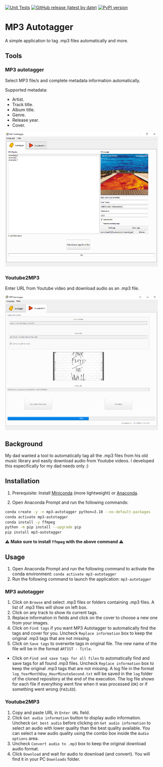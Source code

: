[![Unit Tests](https://github.com/jriverosesma/mp3-autotagger/actions/workflows/unit_tests.yaml/badge.svg)](https://github.com/jriverosesma/mp3-autotagger/actions/workflows/unit_tests.yaml)
[![GitHub release (latest by date)](https://img.shields.io/github/v/release/jriverosesma/mp3-autotagger?include_prereleases&label=latest%20release&color=blue)](https://github.com/jriverosesma/mp3-autotagger/releases)
[![PyPI version](https://img.shields.io/pypi/v/mp3-autotagger.svg?color=blue)](https://pypi.org/project/mp3-autotagger/)

# MP3 Autotagger
A simple application to tag .mp3 files automatically and more.

## Tools
### MP3 autotagger
Select MP3 file/s and complete metadata information automatically.

Supported metadata:
- Artist.
- Track title.
- Album title.
- Genre.
- Release year.
- Cover.

![MP3 autotagger tool GUI general view](assets/mp3_autotagger_gui.png)

### Youtube2MP3
Enter URL from Youtube video and download audio as an .mp3 file.

![Youtube2MP3 tool GUI general view](assets/youtube2mp3_gui.png)

## Background
My dad wanted a tool to automatically tag all the .mp3 files from his old music library and easily download audio from Youtube videos. I developed this especifically for my dad needs only :)

## Installation
1. Prerequisite: Install [Miniconda](https://docs.conda.io/en/latest/miniconda.html) (more lightweight) or [Anaconda](https://www.anaconda.com/).

2. Open Anaconda Prompt and run the following commands:
```bash
conda create -y -n mp3-autotagger python=3.10 --no-default-packages
conda activate mp3-autotagger
conda install -y ffmpeg
python -m pip install --upgrade pip
pip install mp3-autotagger
```

⚠️ **Make sure to install `ffmpeg` with the above command** ⚠️

## Usage
1. Open Anaconda Prompt and run the following command to activate the conda environment: `conda activate mp3-autotagger`
2. Run the following command to launch the application: `mp3-autotagger`

### MP3 autotagger
1. Click on `Browse` and select .mp3 files or folders containing .mp3 files. A list of .mp3 files will show on left box.
2. Click on any track to show its current tags.
3. Replace information in fields and click on the cover to choose a new one from your images.
4. Click on `Find tags` if you want MP3 Autotagger to automatically find the tags and cover for you. Uncheck `Replace information` box to keep the original .mp3 tags that are not missing.
5. Click on `Save tags` to overwrite tags in original file. The new name of the file will be in the format `ARTIST - Title`.
- Click on `Find and save tags for all files` to automatically find and save tags for all found .mp3 files. Uncheck `Replace information` box to keep the original .mp3 tags that are not missing. A log file in the format `log_YearMonthDay_HourMinuteSecond.txt` will be saved in the `log` folder of the cloned repository at the end of the execution. The log file shows for each file if everything went fine when it was processed (`OK`) or if something went wrong (`FAILED`).

### Youtube2MP3
1. Copy and paste URL in `Enter URL` field.
2. Click `Get audio information` button to display audio information. Uncheck `Get best audio` before clicking on `Get audio information` to select an audio with lower quality than the best quality available. You can select a new audio quality using the combo box inside the `Audio options` area.
3. Uncheck `Convert audio to .mp3` box to keep the original download audio format.
4. Click `Download` and wait for audio to download (and convert). You will find it in your PC `Downloads` folder.
